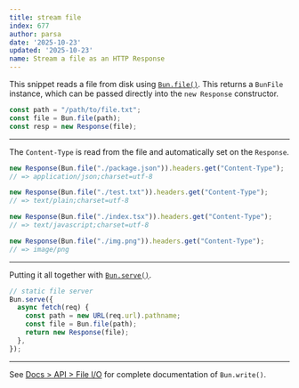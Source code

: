 ```yaml
---
title: stream file
index: 677
author: parsa
date: '2025-10-23'
updated: '2025-10-23'
name: Stream a file as an HTTP Response
---
```


This snippet reads a file from disk using [`Bun.file()`](https://bun.sh/docs/api/file-io#reading-files-bun-file). This returns a `BunFile` instance, which can be passed directly into the `new Response` constructor.

```ts
const path = "/path/to/file.txt";
const file = Bun.file(path);
const resp = new Response(file);
```

---

The `Content-Type` is read from the file and automatically set on the `Response`.

```ts
new Response(Bun.file("./package.json")).headers.get("Content-Type");
// => application/json;charset=utf-8

new Response(Bun.file("./test.txt")).headers.get("Content-Type");
// => text/plain;charset=utf-8

new Response(Bun.file("./index.tsx")).headers.get("Content-Type");
// => text/javascript;charset=utf-8

new Response(Bun.file("./img.png")).headers.get("Content-Type");
// => image/png
```

---

Putting it all together with [`Bun.serve()`](https://bun.sh/docs/api/http#bun-serve).

```ts
// static file server
Bun.serve({
  async fetch(req) {
    const path = new URL(req.url).pathname;
    const file = Bun.file(path);
    return new Response(file);
  },
});
```

---

See [Docs > API > File I/O](https://bun.sh/docs/api/file-io#writing-files-bun-write) for complete documentation of `Bun.write()`.

